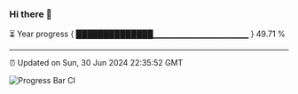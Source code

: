 ### Hi there 👋

⏳ Year progress { ██████████████▁▁▁▁▁▁▁▁▁▁▁▁▁▁▁▁ } 49.71 %

---

⏰ Updated on Sun, 30 Jun 2024 22:35:52 GMT

![Progress Bar CI](https://github.com/IshwaranRudhara/GIT-ACTION/workflows/Progress%20Bar%20CI/badge.svg)
